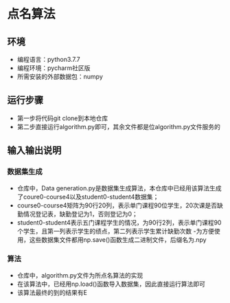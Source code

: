 # 点名算法
## 环境
- 编程语言：python3.7.7
- 编程环境：pycharm社区版
- 所需安装的外部数据包：numpy
## 运行步骤
- 第一步将代码git clone到本地仓库
- 第二步直接运行algorithm.py即可，其余文件都是位algorithm.py文件服务的
## 输入输出说明
### 数据集生成
 - 仓库中，Data generation.py是数据集生成算法，本仓库中已经用该算法生成了coure0-course4以及student0-student4数据集；
 - course0-course4矩阵为90行20列，表示单门课程90位学生，20次课是否缺勤情况登记表，缺勤登记为1，否则登记为0；
 - student0-student4表示五门课程学生的情况，为90行2列，表示单门课程90个学生，且第一列表示学生的绩点，第二列表示学生累计缺勤次数
 -为方便使用，这些数据集文件都用np.save()函数生成二进制文件，后缀名为.npy
### 算法
 - 仓库中，algorithm.py文件为所点名算法的实现
 - 在该算法中，已经用np.load()函数导入数据集，因此直接运行算法即可
 - 该算法最终的到的结果有E
